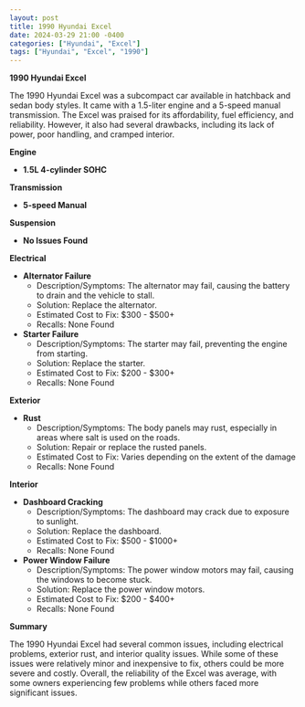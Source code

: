 ```yaml
---
layout: post
title: 1990 Hyundai Excel
date: 2024-03-29 21:00 -0400
categories: ["Hyundai", "Excel"]
tags: ["Hyundai", "Excel", "1990"]
---
```

**1990 Hyundai Excel**

The 1990 Hyundai Excel was a subcompact car available in hatchback and sedan body styles. It came with a 1.5-liter engine and a 5-speed manual transmission. The Excel was praised for its affordability, fuel efficiency, and reliability. However, it also had several drawbacks, including its lack of power, poor handling, and cramped interior.

**Engine**

* **1.5L 4-cylinder SOHC**

**Transmission**

* **5-speed Manual**

**Suspension**

* **No Issues Found**

**Electrical**

* **Alternator Failure**
    * Description/Symptoms: The alternator may fail, causing the battery to drain and the vehicle to stall.
    * Solution: Replace the alternator.
    * Estimated Cost to Fix: $300 - $500+
    * Recalls: None Found
* **Starter Failure**
    * Description/Symptoms: The starter may fail, preventing the engine from starting.
    * Solution: Replace the starter.
    * Estimated Cost to Fix: $200 - $300+
    * Recalls: None Found

**Exterior**

* **Rust**
    * Description/Symptoms: The body panels may rust, especially in areas where salt is used on the roads.
    * Solution: Repair or replace the rusted panels.
    * Estimated Cost to Fix: Varies depending on the extent of the damage
    * Recalls: None Found

**Interior**

* **Dashboard Cracking**
    * Description/Symptoms: The dashboard may crack due to exposure to sunlight.
    * Solution: Replace the dashboard.
    * Estimated Cost to Fix: $500 - $1000+
    * Recalls: None Found
* **Power Window Failure**
    * Description/Symptoms: The power window motors may fail, causing the windows to become stuck.
    * Solution: Replace the power window motors.
    * Estimated Cost to Fix: $200 - $400+
    * Recalls: None Found

**Summary**

The 1990 Hyundai Excel had several common issues, including electrical problems, exterior rust, and interior quality issues. While some of these issues were relatively minor and inexpensive to fix, others could be more severe and costly. Overall, the reliability of the Excel was average, with some owners experiencing few problems while others faced more significant issues.
